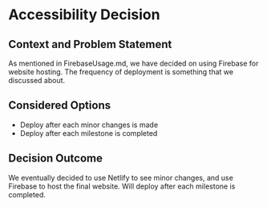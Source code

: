 # Accessibility Decision

## Context and Problem Statement

As mentioned in FirebaseUsage.md, we have decided on using Firebase for website hosting. The frequency of deployment is something that we discussed about.

## Considered Options

* Deploy after each minor changes is made
* Deploy after each milestone is completed

## Decision Outcome
We eventually decided to use Netlify to see minor changes, and use Firebase to host the final website. Will deploy after each milestone is completed.
